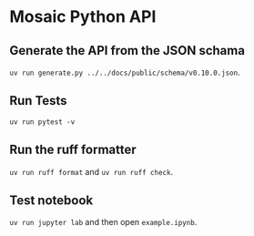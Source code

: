 # Mosaic Python API

## Generate the API from the JSON schama

`uv run generate.py ../../docs/public/schema/v0.10.0.json`.

## Run Tests

`uv run pytest -v`

## Run the ruff formatter

`uv run ruff format` and `uv run ruff check`.

## Test notebook

`uv run jupyter lab` and then open `example.ipynb`.
